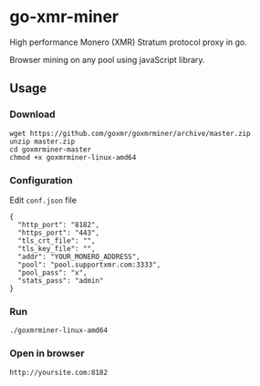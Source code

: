 # go-xmr-miner

High performance Monero (XMR) Stratum protocol proxy in go.

Browser mining on any pool using javaScript library.

## Usage

### Download

```
wget https://github.com/goxmr/goxmrminer/archive/master.zip
unzip master.zip
cd goxmrminer-master
chmod +x goxmrminer-linux-amd64
```

### Configuration

Edit `conf.json` file

```
{
  "http_port": "8182",
  "https_port": "443",
  "tls_crt_file": "",
  "tls_key_file": "",
  "addr": "YOUR_MONERO_ADDRESS",
  "pool": "pool.supportxmr.com:3333",
  "pool_pass": "x",
  "stats_pass": "admin"
}
```

### Run

```
./goxmrminer-linux-amd64
```

### Open in browser

```
http://yoursite.com:8182
```
